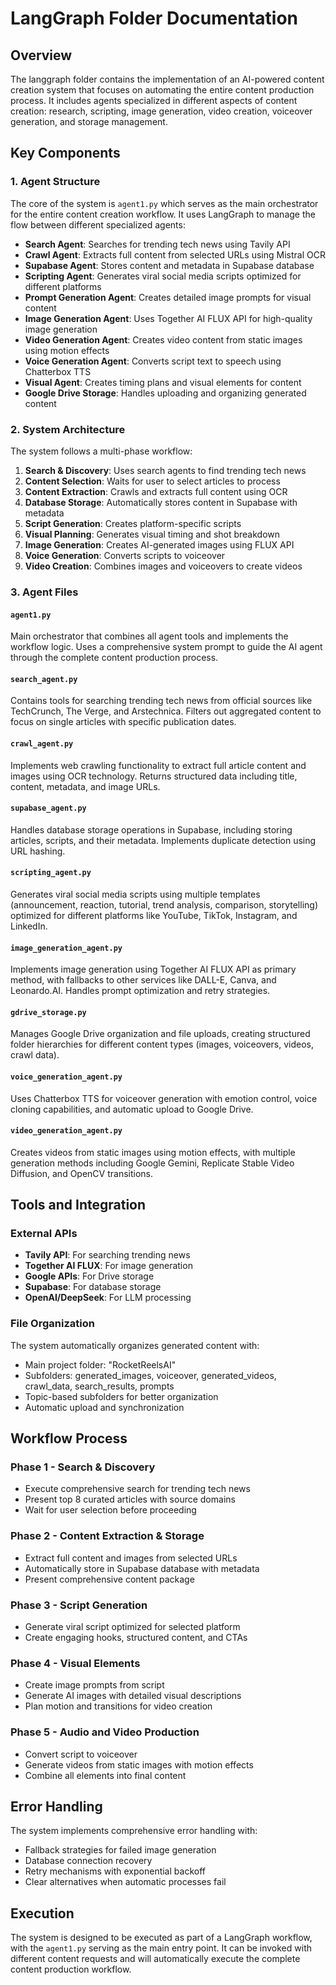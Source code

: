 # LangGraph Folder Documentation

## Overview
The langgraph folder contains the implementation of an AI-powered content creation system that focuses on automating the entire content production process. It includes agents specialized in different aspects of content creation: research, scripting, image generation, video creation, voiceover generation, and storage management.

## Key Components

### 1. Agent Structure
The core of the system is `agent1.py` which serves as the main orchestrator for the entire content creation workflow. It uses LangGraph to manage the flow between different specialized agents:

- **Search Agent**: Searches for trending tech news using Tavily API
- **Crawl Agent**: Extracts full content from selected URLs using Mistral OCR
- **Supabase Agent**: Stores content and metadata in Supabase database
- **Scripting Agent**: Generates viral social media scripts optimized for different platforms
- **Prompt Generation Agent**: Creates detailed image prompts for visual content
- **Image Generation Agent**: Uses Together AI FLUX API for high-quality image generation
- **Video Generation Agent**: Creates video content from static images using motion effects
- **Voice Generation Agent**: Converts script text to speech using Chatterbox TTS
- **Visual Agent**: Creates timing plans and visual elements for content
- **Google Drive Storage**: Handles uploading and organizing generated content

### 2. System Architecture
The system follows a multi-phase workflow:

1. **Search & Discovery**: Uses search agents to find trending tech news
2. **Content Selection**: Waits for user to select articles to process
3. **Content Extraction**: Crawls and extracts full content using OCR
4. **Database Storage**: Automatically stores content in Supabase with metadata
5. **Script Generation**: Creates platform-specific scripts
6. **Visual Planning**: Generates visual timing and shot breakdown
7. **Image Generation**: Creates AI-generated images using FLUX API
8. **Voice Generation**: Converts scripts to voiceover
9. **Video Creation**: Combines images and voiceovers to create videos

### 3. Agent Files

#### `agent1.py`
Main orchestrator that combines all agent tools and implements the workflow logic. Uses a comprehensive system prompt to guide the AI agent through the complete content production process.

#### `search_agent.py`
Contains tools for searching trending tech news from official sources like TechCrunch, The Verge, and Arstechnica. Filters out aggregated content to focus on single articles with specific publication dates.

#### `crawl_agent.py`
Implements web crawling functionality to extract full article content and images using OCR technology. Returns structured data including title, content, metadata, and image URLs.

#### `supabase_agent.py`
Handles database storage operations in Supabase, including storing articles, scripts, and their metadata. Implements duplicate detection using URL hashing.

#### `scripting_agent.py`
Generates viral social media scripts using multiple templates (announcement, reaction, tutorial, trend analysis, comparison, storytelling) optimized for different platforms like YouTube, TikTok, Instagram, and LinkedIn.

#### `image_generation_agent.py`
Implements image generation using Together AI FLUX API as primary method, with fallbacks to other services like DALL-E, Canva, and Leonardo.AI. Handles prompt optimization and retry strategies.

#### `gdrive_storage.py`
Manages Google Drive organization and file uploads, creating structured folder hierarchies for different content types (images, voiceovers, videos, crawl data).

#### `voice_generation_agent.py`
Uses Chatterbox TTS for voiceover generation with emotion control, voice cloning capabilities, and automatic upload to Google Drive.

#### `video_generation_agent.py`
Creates videos from static images using motion effects, with multiple generation methods including Google Gemini, Replicate Stable Video Diffusion, and OpenCV transitions.

## Tools and Integration

### External APIs
- **Tavily API**: For searching trending news
- **Together AI FLUX**: For image generation
- **Google APIs**: For Drive storage
- **Supabase**: For database storage
- **OpenAI/DeepSeek**: For LLM processing

### File Organization
The system automatically organizes generated content with:
- Main project folder: "RocketReelsAI"
- Subfolders: generated_images, voiceover, generated_videos, crawl_data, search_results, prompts
- Topic-based subfolders for better organization
- Automatic upload and synchronization

## Workflow Process

### Phase 1 - Search & Discovery
- Execute comprehensive search for trending tech news
- Present top 8 curated articles with source domains
- Wait for user selection before proceeding

### Phase 2 - Content Extraction & Storage
- Extract full content and images from selected URLs
- Automatically store in Supabase database with metadata
- Present comprehensive content package

### Phase 3 - Script Generation
- Generate viral script optimized for selected platform
- Create engaging hooks, structured content, and CTAs

### Phase 4 - Visual Elements
- Create image prompts from script
- Generate AI images with detailed visual descriptions
- Plan motion and transitions for video creation

### Phase 5 - Audio and Video Production
- Convert script to voiceover
- Generate videos from static images with motion effects
- Combine all elements into final content

## Error Handling

The system implements comprehensive error handling with:
- Fallback strategies for failed image generation
- Database connection recovery
- Retry mechanisms with exponential backoff
- Clear alternatives when automatic processes fail

## Execution

The system is designed to be executed as part of a LangGraph workflow, with the `agent1.py` serving as the main entry point. It can be invoked with different content requests and will automatically execute the complete content production workflow.